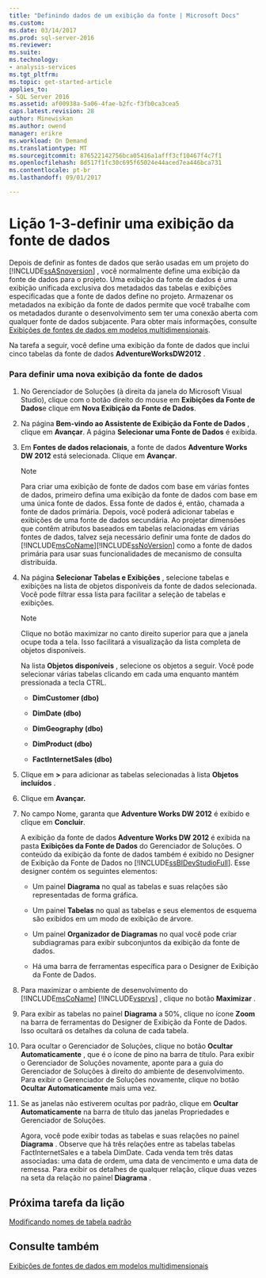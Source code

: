```yaml
---
title: "Definindo dados de um exibição da fonte | Microsoft Docs"
ms.custom: 
ms.date: 03/14/2017
ms.prod: sql-server-2016
ms.reviewer: 
ms.suite: 
ms.technology:
- analysis-services
ms.tgt_pltfrm: 
ms.topic: get-started-article
applies_to:
- SQL Server 2016
ms.assetid: af00938a-5a06-4fae-b2fc-f3fb0ca3cea5
caps.latest.revision: 28
author: Minewiskan
ms.author: owend
manager: erikre
ms.workload: On Demand
ms.translationtype: MT
ms.sourcegitcommit: 876522142756bca05416a1afff3cf10467f4c7f1
ms.openlocfilehash: 8d517f1fc30c695f65024e44aced7ea446bca731
ms.contentlocale: pt-br
ms.lasthandoff: 09/01/2017

---
```

# <a name="lesson-1-3---defining-a-data-source-view"></a>Lição 1-3-definir uma exibição da fonte de dados
Depois de definir as fontes de dados que serão usadas em um projeto do [!INCLUDE[ssASnoversion](../includes/ssasnoversion-md.md)] , você normalmente define uma exibição da fonte de dados para o projeto. Uma exibição da fonte de dados é uma exibição unificada exclusiva dos metadados das tabelas e exibições especificadas que a fonte de dados define no projeto. Armazenar os metadados na exibição da fonte de dados permite que você trabalhe com os metadados durante o desenvolvimento sem ter uma conexão aberta com qualquer fonte de dados subjacente. Para obter mais informações, consulte [Exibições de fontes de dados em modelos multidimensionais](../analysis-services/multidimensional-models/data-source-views-in-multidimensional-models.md).  
  
Na tarefa a seguir, você define uma exibição da fonte de dados que inclui cinco tabelas da fonte de dados **AdventureWorksDW2012** .  
  
### <a name="to-define-a-new-data-source-view"></a>Para definir uma nova exibição da fonte de dados  
  
1.  No Gerenciador de Soluções (à direita da janela do Microsoft Visual Studio), clique com o botão direito do mouse em **Exibições da Fonte de Dados**e clique em **Nova Exibição da Fonte de Dados**.  
  
2.  Na página **Bem-vindo ao Assistente de Exibição da Fonte de Dados** , clique em **Avançar**. A página **Selecionar uma Fonte de Dados** é exibida.  
  
3.  Em **Fontes de dados relacionais**, a fonte de dados **Adventure Works DW 2012** está selecionada. Clique em **Avançar**.  
  
    > [!NOTE]  
    > Para criar uma exibição de fonte de dados com base em várias fontes de dados, primeiro defina uma exibição da fonte de dados com base em uma única fonte de dados. Essa fonte de dados é, então, chamada a fonte de dados primária. Depois, você poderá adicionar tabelas e exibições de uma fonte de dados secundária. Ao projetar dimensões que contêm atributos baseados em tabelas relacionadas em várias fontes de dados, talvez seja necessário definir uma fonte de dados do [!INCLUDE[msCoName](../includes/msconame-md.md)][!INCLUDE[ssNoVersion](../includes/ssnoversion-md.md)] como a fonte de dados primária para usar suas funcionalidades de mecanismo de consulta distribuída.  
  
4.  Na página **Selecionar Tabelas e Exibições** , selecione tabelas e exibições na lista de objetos disponíveis da fonte de dados selecionada. Você pode filtrar essa lista para facilitar a seleção de tabelas e exibições.  
  
    > [!NOTE]  
    > Clique no botão maximizar no canto direito superior para que a janela ocupe toda a tela. Isso facilitará a visualização da lista completa de objetos disponíveis.  
  
    Na lista **Objetos disponíveis** , selecione os objetos a seguir. Você pode selecionar várias tabelas clicando em cada uma enquanto mantém pressionada a tecla CTRL.  
  
    -   **DimCustomer (dbo)**  
  
    -   **DimDate (dbo)**  
  
    -   **DimGeography (dbo)**  
  
    -   **DimProduct (dbo)**  
  
    -   **FactInternetSales (dbo)**  
  
5.  Clique em **>** para adicionar as tabelas selecionadas à lista **Objetos incluídos** .  
  
6.  Clique em **Avançar.**  
  
7.  No campo Nome, garanta que **Adventure Works DW 2012** é exibido e clique em **Concluir**.  
  
    A exibição da fonte de dados **Adventure Works DW 2012** é exibida na pasta **Exibições da Fonte de Dados** do Gerenciador de Soluções. O conteúdo da exibição da fonte de dados também é exibido no Designer de Exibição da Fonte de Dados no [!INCLUDE[ssBIDevStudioFull](../includes/ssbidevstudiofull-md.md)]. Esse designer contém os seguintes elementos:  
  
    -   Um painel **Diagrama** no qual as tabelas e suas relações são representadas de forma gráfica.  
  
    -   Um painel **Tabelas** no qual as tabelas e seus elementos de esquema são exibidos em um modo de exibição de árvore.  
  
    -   Um painel **Organizador de Diagramas** no qual você pode criar subdiagramas para exibir subconjuntos da exibição da fonte de dados.  
  
    -   Há uma barra de ferramentas específica para o Designer de Exibição da Fonte de Dados.  
  
8.  Para maximizar o ambiente de desenvolvimento do [!INCLUDE[msCoName](../includes/msconame-md.md)] [!INCLUDE[vsprvs](../includes/vsprvs-md.md)] , clique no botão **Maximizar** .  
  
9. Para exibir as tabelas no painel **Diagrama** a 50%, clique no ícone **Zoom** na barra de ferramentas do Designer de Exibição da Fonte de Dados. Isso ocultará os detalhes da coluna de cada tabela.  
  
10. Para ocultar o Gerenciador de Soluções, clique no botão **Ocultar Automaticamente** , que é o ícone de pino na barra de título. Para exibir o Gerenciador de Soluções novamente, aponte para a guia do Gerenciador de Soluções à direito do ambiente de desenvolvimento. Para exibir o Gerenciador de Soluções novamente, clique no botão **Ocultar Automaticamente** mais uma vez.  
  
11. Se as janelas não estiverem ocultas por padrão, clique em **Ocultar Automaticamente** na barra de título das janelas Propriedades e Gerenciador de Soluções.  
  
    Agora, você pode exibir todas as tabelas e suas relações no painel **Diagrama** . Observe que há três relações entre as tabelas tabelas FactInternetSales e a tabela DimDate. Cada venda tem três datas associadas: uma data de ordem, uma data de vencimento e uma data de remessa. Para exibir os detalhes de qualquer relação, clique duas vezes na seta da relação no painel **Diagrama** .  
  
## <a name="next-task-in-lesson"></a>Próxima tarefa da lição  
[Modificando nomes de tabela padrão](../analysis-services/lesson-1-4-modifying-default-table-names.md)  
  
## <a name="see-also"></a>Consulte também  
[Exibições de fontes de dados em modelos multidimensionais](../analysis-services/multidimensional-models/data-source-views-in-multidimensional-models.md)  
  
  
  

